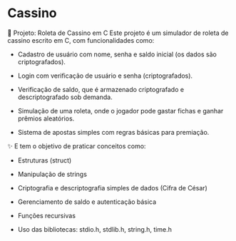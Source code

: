 # Cassino
🎰 Projeto: Roleta de Cassino em C
Este projeto é um simulador de roleta de cassino escrito em C, com funcionalidades como:

- Cadastro de usuário com nome, senha e saldo inicial (os dados são criptografados).

- Login com verificação de usuário e senha (criptografados).

- Verificação de saldo, que é armazenado criptografado e descriptografado sob demanda.

- Simulação de uma roleta, onde o jogador pode gastar fichas e ganhar prêmios aleatórios.

- Sistema de apostas simples com regras básicas para premiação.


✨ E tem o objetivo de praticar conceitos como:

- Estruturas (struct)

- Manipulação de strings

- Criptografia e descriptografia simples de dados (Cifra de César)

- Gerenciamento de saldo e autenticação básica

- Funções recursivas

- Uso das bibliotecas: stdio.h, stdlib.h, string.h, time.h
